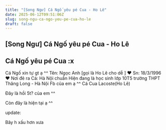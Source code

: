 ```yaml
---
title: "[Song Ngư] Cá Ngố yêu pé Cua - Ho Lê"
date: 2025-06-12T09:51:06Z
slug: song-ngu-ca-ngo-yeu-pe-cua-ho-le
draft: false
---
```


## [Song Ngư] Cá Ngố yêu pé Cua - Ho Lê

## Cá Ngố yêu pé Cua :x

Cá Ngố xin tự gt ạ ^^
Tên: Ngọc Anh [gọi là Ho Lê cho dễ ] ♥
Sn: 18/3/1996 ♥
Nơi đẻ ra Cá: Hà Nội chuẩn 
Hiện đang là học sinh lớp 10T5 trường THPT Thăng Long - Hà Nội 
Fb của em ạ ^^ Cá Cua Lacoste(Ho Lê)
 
Đây là hồi 5t? của em ^^ 
 

 

 
 
Còn đây là hiện tại ạ ^^
 

 

 

 
update:
 

 

 

 
Bây h xấu hơn xưa